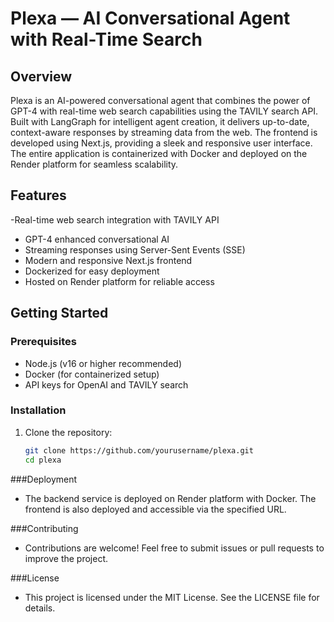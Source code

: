 # Plexa — AI Conversational Agent with Real-Time Search

## Overview

Plexa is an AI-powered conversational agent that combines the power of GPT-4 with real-time web search capabilities using the TAVILY search API. Built with LangGraph for intelligent agent creation, it delivers up-to-date, context-aware responses by streaming data from the web. The frontend is developed using Next.js, providing a sleek and responsive user interface. The entire application is containerized with Docker and deployed on the Render platform for seamless scalability.

## Features

 -Real-time web search integration with TAVILY API  
- GPT-4 enhanced conversational AI  
- Streaming responses using Server-Sent Events (SSE)  
- Modern and responsive Next.js frontend  
- Dockerized for easy deployment  
- Hosted on Render platform for reliable access

## Getting Started

### Prerequisites

- Node.js (v16 or higher recommended)  
- Docker (for containerized setup)  
- API keys for OpenAI and TAVILY search

### Installation

1. Clone the repository:

   ```bash
   git clone https://github.com/yourusername/plexa.git
   cd plexa


###Deployment
- The backend service is deployed on Render platform with Docker. The frontend is also deployed and accessible via the specified URL.

###Contributing
- Contributions are welcome! Feel free to submit issues or pull requests to improve the project.

###License
- This project is licensed under the MIT License. See the LICENSE file for details.
